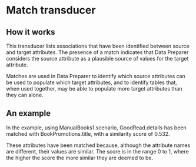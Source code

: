 # Match transducer

## How it works
This transducer lists associations that have been identified between source and target attributes. The presence of a match indicates that Data Preparer considers the source attribute as a plausible source of values for the target attribute. 

Matches are used in Data Preparer to identify which source attributes can be used to populate which target attributes, and to identify tables that, when used together, may be able to populate more target attributes than they can alone.

## An example
In the example, using ManualBooks1.scenario, GoodRead.details has been matched with BookPromotions.title, with a similarity score of 0.532. 

These attributes have been matched because, although the attribute names are different, their values are similar. The score is in the range 0 to 1, where the higher the score the more similar they are deemed to be. 




